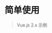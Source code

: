 # 简单使用
> Vue.js 2.x 示例

<div id="ied" class="ied" ref="ied"></div>

<script>
import IEditor from '../src/core/ieditor';

export default {
  mounted() {
    const edit = new IEditor(this.$refs.ied);
    edit.init();
    console.log(edit, 'IEditor');
  }
};
</script>

<style lang="scss">
@import '../src/style/ieditor.scss';
</style>
